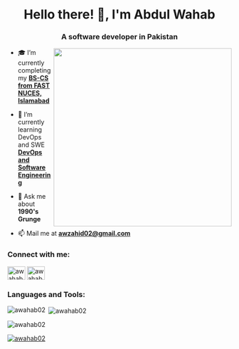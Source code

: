 <h1 align="center">Hello there! 🤙, I'm Abdul Wahab</h1>
<h3 align="center">A software developer in Pakistan</h3>

<img align="right" width="400" src="https://i.pinimg.com/originals/e4/26/70/e426702edf874b181aced1e2fa5c6cde.gif">

- 🎓 I’m currently completing my **[BS-CS from FAST NUCES, Islamabad](https://isb.nu.edu.pk/)**

- 🌱 I’m currently learning DevOps and SWE **[DevOps and Software Engineering](https://www.coursera.org/professional-certificates/devops-and-software-engineering)**

- 💬 Ask me about **1990's Grunge**

- 📫 Mail me at **awzahid02@gmail.com**

<h3 align="left">Connect with me:</h3>
<p align="left">
<a href="https://instagram.com/awahabzahid" target="blank"><img align="center" src="https://raw.githubusercontent.com/rahuldkjain/github-profile-readme-generator/master/src/images/icons/Social/instagram.svg" alt="awahabzahid" height="30" width="40" /></a>
<a href="https://www.leetcode.com/awahab02" target="blank"><img align="center" src="https://raw.githubusercontent.com/rahuldkjain/github-profile-readme-generator/master/src/images/icons/Social/leet-code.svg" alt="awahab02" height="30" width="40" /></a>
</p>

<h3 align="left">Languages and Tools:</h3>
<p align="left"> 
</p>

<p><img align="left" src="https://github-readme-stats.vercel.app/api/top-langs?username=awahab02&show_icons=true&locale=en&layout=compact&theme=dark" alt="awahab02" /></p>

<p>&nbsp;<img align="center" src="https://github-readme-stats.vercel.app/api?username=awahab02&show_icons=true&locale=en&theme=dark" alt="awahab02" /></p>

<p><img align="center" src="https://github-readme-streak-stats.herokuapp.com/?user=awahab02&theme=dark" alt="awahab02" /></p>

<p align="left"> 
  <a href="https://github.com/ryo-ma/github-profile-trophy">
    <img src="https://github-profile-trophy.vercel.app/?username=awahab02&theme=darkhub&no-bg=true&row=1" alt="awahab02" />
  </a> 
</p>
